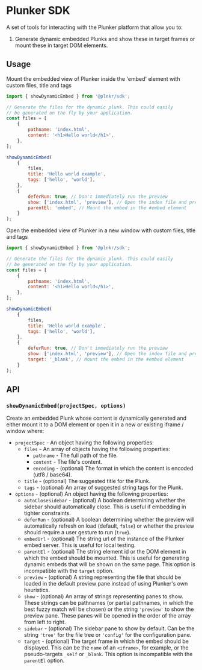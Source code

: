 # Plunker SDK

A set of tools for interacting with the Plunker platform that allow you to:

1.  Generate dynamic embedded Plunks and show these in target frames or mount these in target DOM elements.

## Usage

Mount the embedded view of Plunker inside the 'embed' element with custom files, title and tags

```js
import { showDynamicEmbed } from '@plnkr/sdk';

// Generate the files for the dynamic plunk. This could easily
// be generated on the fly by your application.
const files = [
    {
        pathname: 'index.html',
        content: '<h1>Hello world</h1>',
    },
];

showDynamicEmbed(
    {
        files,
        title: 'Hello world example',
        tags: ['hello', 'world'],
    },
    {
        deferRun: true, // Don't immediately run the preview
        show: ['index.html', 'preview'], // Open the index file and preview panes
        parentEl: 'embed', // Mount the embed in the #embed element
    }
);
```

Open the embedded view of Plunker in a new window with custom files, title and tags

```js
import { showDynamicEmbed } from '@plnkr/sdk';

// Generate the files for the dynamic plunk. This could easily
// be generated on the fly by your application.
const files = [
    {
        pathname: 'index.html',
        content: '<h1>Hello world</h1>',
    },
];

showDynamicEmbed(
    {
        files,
        title: 'Hello world example',
        tags: ['hello', 'world'],
    },
    {
        deferRun: true, // Don't immediately run the preview
        show: ['index.html', 'preview'], // Open the index file and preview panes
        target: '_blank', // Mount the embed in the #embed element
    }
);
```

## API

### `showDynamicEmbed(projectSpec, options)`

Create an embedded Plunk whose content is dynamically generated and either mount it to a DOM element or open it in a new or existing iframe / window where:

*   `projectSpec` - An object having the following properties:
    *   `files` - An array of objects having the following properties:
        *   `pathname` - The full path of the file.
        *   `content` - The file's content.
        *   `encoding` - (optional) The format in which the content is encoded (utf8 / base64).
    *   `title` - (optional) The suggested title for the Plunk.
    *   `tags` - (optional) An array of suggested string tags for the Plunk.
*   `options` - (optional) An object having the following properties:
    *   `autoCloseSidebar` - (optional) A boolean determining whether the sidebar should automatically close. This is useful if embedding in tighter constraints.
    *   `deferRun` - (optional) A boolean determining whether the preview will automatically refresh on load (default, `false`) or whether the preview should require a user gesture to run (`true`).
    *   `embedUrl` - (optional) The string url of the instance of the Plunker embed server. This is useful for local testing.
    *   `parentEl` - (optional) The string element id or the DOM element in which the embed should be mounted. This is useful for generating dynamic embeds that will be shown on the same page. This option is incompatible with the `target` option.
    *   `preview` - (optional) A string representing the file that should be loaded in the default preview pane instead of using Plunker's own heuristics.
    *   `show` - (optional) An array of strings representing panes to show. These strings can be pathnames (or partial pathnames, in which the best fuzzy match will be chosen) or the string `'preview'` to show the preview pane. These panes will be opened in the order of the array from left to right.
    *   `sidebar` - (optional) The sidebar pane to show by default. Can be the string `'tree'` for the file tree or `'config'` for the configuration pane.
    *   `target` - (optional) The target frame in which the embed should be displayed. This can be the `name` of an `<iframe>`, for example, or the pseudo-targets `_self` or `_blank`. This option is incompatible with the `parentEl` option.
